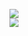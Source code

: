 [![](https://img.shields.io/badge/Made%20With-Github%20Spray-lightgrey.svg?style=for-the-badge&logo=github)](https://github.com/Annihil/github-spray#29492)  
[![](https://i.imgur.com/2DrTn0Z.gif)](https://github.com/Annihil/github-spray)